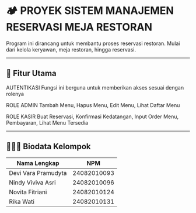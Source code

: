 # 🏕️ PROYEK SISTEM MANAJEMEN RESERVASI MEJA RESTORAN 
Program ini dirancang untuk membantu proses reservasi restoran. Mulai dari kelola keryawan, meja restoran, hingga reservasi.

---

## 🔑 Fitur Utama
AUTENTIKASI 
  Fungsi ini berguna untuk memberikan akses sesuai dengan rolenya 

ROLE ADMIN
  Tambah Menu, Hapus Menu, Edit Menu, Lihat Daftar Menu 

ROLE KASIR
  Buat Reservasi, Konfirmasi Kedatangan, Input Order Menu, Pembayaran, Lihat Menu Tersedia 

---

## 🧑‍🤝‍🧑 Biodata Kelompok 

| Nama Lengkap            | NPM           |
|-------------------------|-------------------------|
|  Devi Vara Pramudyta    |  24082010093 |
|  Nindy Viviva Asri      |  24082010096 |
|  Novita Fitriani        |  24082010124 |
|  Rika Wati              |  24082010131 |

